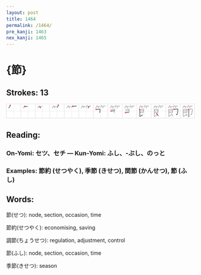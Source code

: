 ```yaml
---
layout: post
title: 1464
permalink: /1464/
pre_kanji: 1463
nex_kanji: 1465
---
```


# {節}

## Strokes: 13

<div class="stroke"><img src="../images/E7AF80.png" /></div>

## Reading:

### On-Yomi: セツ、セチ &mdash; Kun-Yomi: ふし、-ぶし、のっと

### Examples: 節約 (せつやく), 季節 (きせつ), 関節 (かんせつ), 節 (ふし)

## Words:

節(せつ): node, section, occasion, time

節約(せつやく): economising, saving

調節(ちょうせつ): regulation, adjustment, control

節(ふし): node, section, occasion, time

季節(きせつ): season
